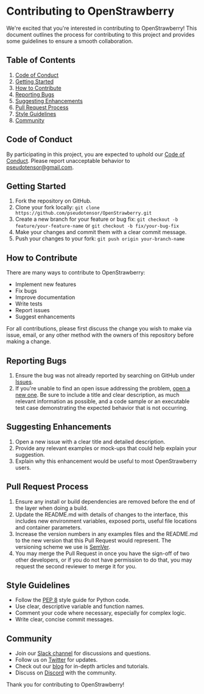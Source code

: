 # Contributing to OpenStrawberry

We're excited that you're interested in contributing to OpenStrawberry! This document outlines the process for contributing to this project and provides some guidelines to ensure a smooth collaboration.

## Table of Contents

1. [Code of Conduct](#code-of-conduct)
2. [Getting Started](#getting-started)
3. [How to Contribute](#how-to-contribute)
4. [Reporting Bugs](#reporting-bugs)
5. [Suggesting Enhancements](#suggesting-enhancements)
6. [Pull Request Process](#pull-request-process)
7. [Style Guidelines](#style-guidelines)
8. [Community](#community)

## Code of Conduct

By participating in this project, you are expected to uphold our [Code of Conduct](CODE_OF_CONDUCT.md). Please report unacceptable behavior to [pseudotensor@gmail.com](mailto:pseudotensor@gmail.com).

## Getting Started

1. Fork the repository on GitHub.
2. Clone your fork locally: `git clone https://github.com/pseudotensor/OpenStrawberry.git`
3. Create a new branch for your feature or bug fix: `git checkout -b feature/your-feature-name` or `git checkout -b fix/your-bug-fix`
4. Make your changes and commit them with a clear commit message.
5. Push your changes to your fork: `git push origin your-branch-name`

## How to Contribute

There are many ways to contribute to OpenStrawberry:

- Implement new features
- Fix bugs
- Improve documentation
- Write tests
- Report issues
- Suggest enhancements

For all contributions, please first discuss the change you wish to make via issue, email, or any other method with the owners of this repository before making a change.

## Reporting Bugs

1. Ensure the bug was not already reported by searching on GitHub under [Issues](https://github.com/pseudotensor/OpenStrawberry/issues).
2. If you're unable to find an open issue addressing the problem, [open a new one](https://github.com/pseudotensor/OpenStrawberry/issues/new). Be sure to include a title and clear description, as much relevant information as possible, and a code sample or an executable test case demonstrating the expected behavior that is not occurring.

## Suggesting Enhancements

1. Open a new issue with a clear title and detailed description.
2. Provide any relevant examples or mock-ups that could help explain your suggestion.
3. Explain why this enhancement would be useful to most OpenStrawberry users.

## Pull Request Process

1. Ensure any install or build dependencies are removed before the end of the layer when doing a build.
2. Update the README.md with details of changes to the interface, this includes new environment variables, exposed ports, useful file locations and container parameters.
3. Increase the version numbers in any examples files and the README.md to the new version that this Pull Request would represent. The versioning scheme we use is [SemVer](http://semver.org/).
4. You may merge the Pull Request in once you have the sign-off of two other developers, or if you do not have permission to do that, you may request the second reviewer to merge it for you.

## Style Guidelines

- Follow the [PEP 8](https://www.python.org/dev/peps/pep-0008/) style guide for Python code.
- Use clear, descriptive variable and function names.
- Comment your code where necessary, especially for complex logic.
- Write clear, concise commit messages.

## Community

- Join our [Slack channel](https://openstrawberry.slack.com) for discussions and questions.
- Follow us on [Twitter](https://twitter.com/OpenStrawberry) for updates.
- Check out our [blog](https://openstrawberry.github.io/blog) for in-depth articles and tutorials.
- Discuss on [Discord](https://discord.com/invite/generative-h2o-ai-community-1097462770674438174) with the community.

Thank you for contributing to OpenStrawberry!